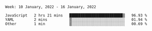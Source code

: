 <!--START_SECTION:waka-->
```text
Week: 10 January, 2022 - 16 January, 2022

JavaScript   2 hrs 21 mins   ████████████████████████▒   96.93 % 
YAML         2 mins          ▒░░░░░░░░░░░░░░░░░░░░░░░░   01.94 % 
Other        1 min           ▒░░░░░░░░░░░░░░░░░░░░░░░░   00.69 % 
```
<!--END_SECTION:waka-->
